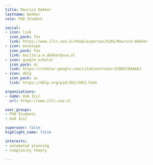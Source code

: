 ```yaml
---
title: Maurice Dekker
lastname: Dekker
role: PhD Student

social:
- icon: link
  icon_pack: fas
  link: https://www.illc.uva.nl/People/person/5105/Maurice-Dekker
- icon: envelope
  icon_pack: fas
  link: mailto:p.m.dekker@uva.nl 
- icon: google-scholar
  icon_pack: ai
  link: https://scholar.google.com/citations?user=ItDD2tEAAAAJ
- icon: dblp
  icon_pack: ai
  link: https://dblp.org/pid/352/3452.html

organizations:
- name: UvA ILLC
  url: https://www.illc.uva.nl

user_groups:
- PhD Students
- UvA ILLC

superuser: false 
highlight_name: false

interests:
- automated planning
- complexity theory

---
```

